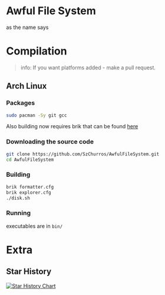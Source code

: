 # Awful File System
as the name says

# Compilation

> info: If you want platforms added - make a pull request.

## Arch Linux

### Packages

```bash
sudo pacman -Sy git gcc
```

Also building now requires brik that can be found <a href="https://github.com/SzChurros/brik" target="_blank">here</a>  

### Downloading the source code

```bash
git clone https://github.com/SzChurros/AwfulFileSystem.git
cd AwfulFileSystem
```

### Building

```bash
brik formatter.cfg
brik explorer.cfg
./disk.sh
```

### Running
 
executables are in `bin/`

# Extra

## Star History


<a href="https://www.star-history.com/#SzChurros/AwfulFileSystem&Date">
 <picture>
   <source media="(prefers-color-scheme: dark)" srcset="https://api.star-history.com/svg?repos=SzChurros/AwfulFileSystem&type=Date&theme=dark" />
   <source media="(prefers-color-scheme: light)" srcset="https://api.star-history.com/svg?repos=SzChurros/AwfulFileSystem&type=Date" />
   <img alt="Star History Chart" src="https://api.star-history.com/svg?repos=SzChurros/AwfulFileSystem&type=Date" />
 </picture>
</a>
